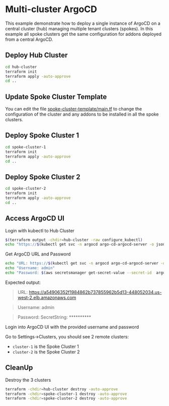 # Multi-cluster ArgoCD

This example demonstrate how to deploy a single instance of ArgoCD on a central cluster (hub)
managing multiple tenant clusters (spokes). In this example all spoke clusters get the same configuration for addons deployed from a central ArgoCD.

## Deploy Hub Cluster
```sh
cd hub-cluster
terraform init
terraform apply -auto-approve
cd ..
```

## Update Spoke Cluster Template

You can edit the file [spoke-cluster-template/main.tf](./spoke-cluster-template/main.tf) to change the configuration of the cluster and any addons to be installed in all the spoke clusters.

## Deploy Spoke Cluster 1
```sh
cd spoke-cluster-1
terraform init
terraform apply -auto-approve
cd ..
```

## Deploy Spoke Cluster 2
```sh
cd spoke-cluster-2
terraform init
terraform apply -auto-approve
cd ..
```

## Access ArgoCD UI

Login with kubectl to Hub Cluster
```sh
$(terraform output -chdir=hub-cluster -raw configure_kubectl)
echo "https://$(kubectl get svc -n argocd argo-cd-argocd-server -o jsonpath='{.status.loadBalancer.ingress[0].hostname}')"
```

Get ArgoCD URL and Password
```sh
echo "URL: https://$(kubectl get svc -n argocd argo-cd-argocd-server -o jsonpath='{.status.loadBalancer.ingress[0].hostname}')"
echo "Username: admin"
echo "Password: $(aws secretsmanager get-secret-value --secret-id  argocd-login-2 --region us-west-2 | grep SecretString)"
```

Expected output:
>URL: https://a54906352f1984862b737855962b5d13-448052034.us-west-2.elb.amazonaws.com

>Username: admin

>Password: SecretString: **********

Login into ArgoCD UI with the provided username and password

Go to Settings->Clusters, you should see 2 remote clusters:
  - `cluster-1` is the Spoke Cluster 1
  - `cluster-2` is the Spoke Cluster 2


## CleanUp

Destroy the 3 clusters
```sh
terraform -chdir=hub-cluster destroy -auto-approve
terraform -chdir=spoke-cluster-1 destroy -auto-approve
terraform -chdir=spoke-cluster-2 destroy -auto-approve
```